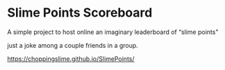 # Slime Points Scoreboard 

A simple project to host online an imaginary leaderboard of “slime points"

just a joke among a couple friends in a group.

https://choppingslime.github.io/SlimePoints/
